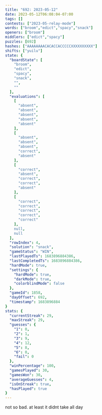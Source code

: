 ```yaml
---
title: "692: 2023-05-12"
date: 2023-05-12T06:08:04-07:00
tags: []
contests: ["2023-05-relay-mode"]
words: ["broom","edict","spacy","snack"]
openers: ["broom"]
middlers: ["edict","spacy"]
puzzles: [692]
hashes: ["AAAAAAAACACACCACCCCCXXXXXXXXXX"]
shifts: ["yuilu"]
state: {
  "boardState": [
    "broom",
    "edict",
    "spacy",
    "snack",
    "",
    ""
  ],
  "evaluations": [
    [
      "absent",
      "absent",
      "absent",
      "absent",
      "absent"
    ],
    [
      "absent",
      "absent",
      "absent",
      "correct",
      "absent"
    ],
    [
      "correct",
      "absent",
      "correct",
      "correct",
      "absent"
    ],
    [
      "correct",
      "correct",
      "correct",
      "correct",
      "correct"
    ],
    null,
    null
  ],
  "rowIndex": 4,
  "solution": "snack",
  "gameStatus": "WIN",
  "lastPlayedTs": 1683896884386,
  "lastCompletedTs": 1683896884386,
  "hardMode": true,
  "settings": {
    "hardMode": true,
    "darkMode": true,
    "colorblindMode": false
  },
  "gameId": 1858,
  "dayOffset": 692,
  "timestamp": 1683896884
}
stats: {
  "currentStreak": 29,
  "maxStreak": 29,
  "guesses": {
    "1": 0,
    "2": 1,
    "3": 9,
    "4": 12,
    "5": 8,
    "6": 0,
    "fail": 0
  },
  "winPercentage": 100,
  "gamesPlayed": 30,
  "gamesWon": 30,
  "averageGuesses": 4,
  "isOnStreak": true,
  "hasPlayed": true
}
---
```

<!-- more -->
not so bad. at least it didnt take all day
